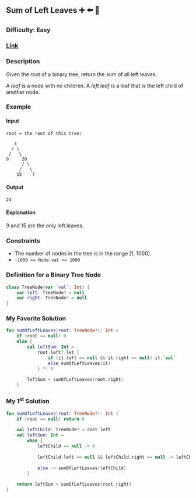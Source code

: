 ## Sum of Left Leaves :heavy_plus_sign: :arrow_left: :maple_leaf:
### Difficulty: Easy
### [Link](https://leetcode.com/problems/sum-of-left-leaves/)

### Description

Given the root of a binary tree, return the sum of all left leaves.

A *leaf* is a node with no children. A *left leaf* is a leaf that is the left child of another node.

### Example

#### Input

```
root = the root of this tree:

   3
  / \
 /   \
9     20
      / \
     /   \
    15    7
```

#### Output
`24`

#### Explanation

9 and 15 are the only left leaves.

### Constraints

- The number of nodes in the tree is in the range [1, 1000].
- `-1000 <= Node.val <= 1000`

### Definition for a Binary Tree Node

```kotlin
class TreeNode(var `val`: Int) {
    var left: TreeNode? = null
    var right: TreeNode? = null
}
```

### My Favorite Solution

```kotlin
fun sumOfLeftLeaves(root: TreeNode?): Int =
    if (root == null) 0
    else {
        val leftSum: Int =
            root.left?.let {
                if (it.left == null && it.right == null) it.`val`
                else sumOfLeftLeaves(it) 
            } ?: 0
        
        leftSum + sumOfLeftLeaves(root.right)
    }
```

### My 1<sup>st</sup> Solution

```kotlin
fun sumOfLeftLeaves(root: TreeNode?): Int {
    if (root == null) return 0
    
    val leftChild: TreeNode? = root.left
    val leftSum: Int =
        when {
            leftChild == null -> 0
            
            leftChild.left == null && leftChild.right == null -> leftChild.`val`
            
            else -> sumOfLeftLeaves(leftChild)
        }
    
    return leftSum + sumOfLeftLeaves(root.right)
}
```